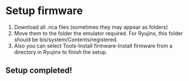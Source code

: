 # Setup firmware
1. Download all .nca files (sometimes they may appear as folders)
2. Move them to the folder the emulator required. For Ryujinx, this folder should be bis/system/Contents/registered.
3. Also you can select Tools-Install firmware-Install firmware from a directory in Ryujinx to finish the setup.
## Setup completed!
